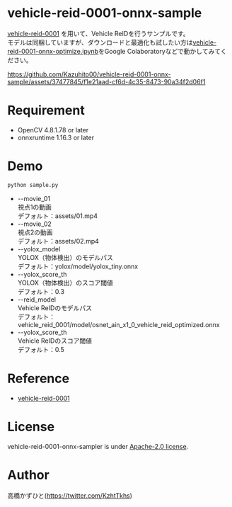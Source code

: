 # vehicle-reid-0001-onnx-sample
[vehicle-reid-0001](https://docs.openvino.ai/2023.2/omz_models_model_vehicle_reid_0001.html) を用いて、Vehicle ReIDを行うサンプルです。<Br>
モデルは同梱していますが、ダウンロードと最適化も試したい方は[vehicle-reid-0001-onnx-optimize.ipynb](vehicle-reid-0001-onnx-optimize.ipynb)をGoogle Colaboratoryなどで動かしてみてください。<br>

https://github.com/Kazuhito00/vehicle-reid-0001-onnx-sample/assets/37477845/f1e21aad-cf6d-4c35-8473-90a34f2d06f1

# Requirement 
* OpenCV 4.8.1.78 or later
* onnxruntime 1.16.3 or later

# Demo
```bash
python sample.py
```
* --movie_01<br>
視点1の動画<br>
デフォルト：assets/01.mp4
* --movie_02<br>
視点2の動画<br>
デフォルト：assets/02.mp4
* --yolox_model<br>
YOLOX（物体検出）のモデルパス<br>
デフォルト：yolox/model/yolox_tiny.onnx
* --yolox_score_th<br>
YOLOX（物体検出）のスコア閾値<br>
デフォルト：0.3
* --reid_model<br>
Vehicle ReIDのモデルパス<br>
デフォルト：vehicle_reid_0001/model/osnet_ain_x1_0_vehicle_reid_optimized.onnx
* --yolox_score_th<br>
Vehicle ReIDのスコア閾値<br>
デフォルト：0.5

# Reference
* [vehicle-reid-0001](https://docs.openvino.ai/2023.2/omz_models_model_vehicle_reid_0001.html)

# License 
vehicle-reid-0001-onnx-sampler is under [Apache-2.0 license](LICENSE).

# Author
高橋かずひと(https://twitter.com/KzhtTkhs)
